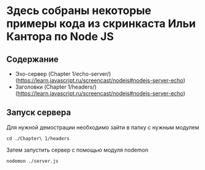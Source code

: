 # Здесь собраны некоторые примеры кода из скринкаста Ильи Кантора по Node JS

## Содержание

- Эхо-сервер (Chapter 1/echo-server/) (https://learn.javascript.ru/screencast/nodejs#nodejs-server-echo)
- Заголовки (Chapter 1/headers/) (https://learn.javascript.ru/screencast/nodejs#nodejs-server-echo)

## Запуск сервера

Для нужной демострации необходимо зайти в папку с нужным модулем 

    cd ./Chapter\ 1/headers

Затем запустить сервер с помощью модуля nodemon

    nodemon ./server.js